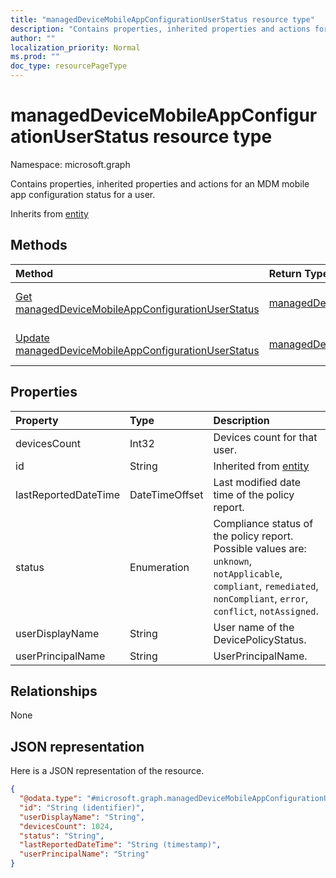 ```yaml
---
title: "managedDeviceMobileAppConfigurationUserStatus resource type"
description: "Contains properties, inherited properties and actions for an MDM mobile app configuration status for a user."
author: ""
localization_priority: Normal
ms.prod: ""
doc_type: resourcePageType
---
```


# managedDeviceMobileAppConfigurationUserStatus resource type


Namespace: microsoft.graph

Contains properties, inherited properties and actions for an MDM mobile app configuration status for a user.


Inherits from [entity](../resources/entity.md)

## Methods
|Method|Return Type|Description|
|:---|:---|:---|
|[Get managedDeviceMobileAppConfigurationUserStatus](../api/manageddevicemobileappconfigurationuserstatus-get.md)|[managedDeviceMobileAppConfigurationUserStatus](../resources/manageddevicemobileappconfigurationuserstatus.md)|Read properties and relationships of the [managedDeviceMobileAppConfigurationUserStatus](../resources/manageddevicemobileappconfigurationuserstatus.md) object.|
|[Update managedDeviceMobileAppConfigurationUserStatus](../api/manageddevicemobileappconfigurationuserstatus-update.md)|[managedDeviceMobileAppConfigurationUserStatus](../resources/manageddevicemobileappconfigurationuserstatus.md)|Update the properties of a [managedDeviceMobileAppConfigurationUserStatus](../resources/manageddevicemobileappconfigurationuserstatus.md) object.|

## Properties
|Property|Type|Description|
|:---|:---|:---|
|devicesCount|Int32|Devices count for that user.|
|id|String| Inherited from [entity](../resources/entity.md)|
|lastReportedDateTime|DateTimeOffset|Last modified date time of the policy report.|
|status|Enumeration|Compliance status of the policy report. Possible values are: `unknown`, `notApplicable`, `compliant`, `remediated`, `nonCompliant`, `error`, `conflict`, `notAssigned`.|
|userDisplayName|String|User name of the DevicePolicyStatus.|
|userPrincipalName|String|UserPrincipalName.|

## Relationships
None

## JSON representation
Here is a JSON representation of the resource.
<!-- {
  "blockType": "resource",
  "keyProperty": "id",
  "@odata.type": "microsoft.graph.managedDeviceMobileAppConfigurationUserStatus",
  "baseType": "microsoft.graph.entity",
  "openType": false
}
-->
``` json
{
  "@odata.type": "#microsoft.graph.managedDeviceMobileAppConfigurationUserStatus",
  "id": "String (identifier)",
  "userDisplayName": "String",
  "devicesCount": 1024,
  "status": "String",
  "lastReportedDateTime": "String (timestamp)",
  "userPrincipalName": "String"
}
```

